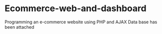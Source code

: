 # Ecommerce-web-and-dashboard
Programming an e-commerce website using PHP and AJAX
Data base has been attached
